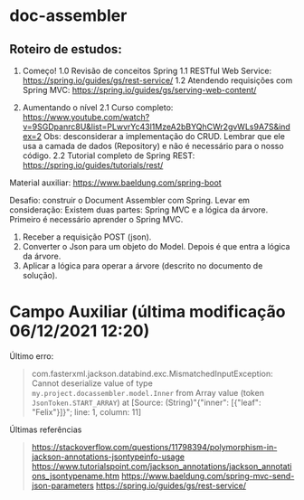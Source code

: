 # doc-assembler

## Roteiro de estudos:

1. Começo!
   1.0 Revisão de conceitos Spring 1.1 RESTful Web Service: https://spring.io/guides/gs/rest-service/
   1.2 Atendendo requisições com Spring MVC: https://spring.io/guides/gs/serving-web-content/

2. Aumentando o nível 2.1 Curso
   completo: https://www.youtube.com/watch?v=9SGDpanrc8U&list=PLwvrYc43l1MzeA2bBYQhCWr2gvWLs9A7S&index=2
   Obs: desconsiderar a implementação do CRUD. Lembrar que ele usa a camada de dados (Repository) e não é necessário
   para o nosso código. 2.2 Tutorial completo de Spring REST: https://spring.io/guides/tutorials/rest/

Material auxiliar: https://www.baeldung.com/spring-boot

Desafio: construir o Document Assembler com Spring. Levar em consideração:
Existem duas partes: Spring MVC e a lógica da árvore. Primeiro é necessário aprender o Spring MVC.

1. Receber a requisição POST (json).
2. Converter o Json para um objeto do Model. Depois é que entra a lógica da árvore.
3. Aplicar a lógica para operar a árvore (descrito no documento de solução).

# Campo Auxiliar (última modificação 06/12/2021 12:20)
Último erro:
>com.fasterxml.jackson.databind.exc.MismatchedInputException: Cannot deserialize value of type `my.project.docassembler.model.Inner` from Array value (token `JsonToken.START_ARRAY`)
 at [Source: (String)"{"inner": [{"leaf": "Felix"}]}"; line: 1, column: 11]
 
 Últimas referências
 >https://stackoverflow.com/questions/11798394/polymorphism-in-jackson-annotations-jsontypeinfo-usage
 >https://www.tutorialspoint.com/jackson_annotations/jackson_annotations_jsontypename.htm
 >https://www.baeldung.com/spring-mvc-send-json-parameters
 >https://spring.io/guides/gs/rest-service/

